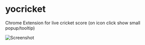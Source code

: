 # yocricket
Chrome Extension for live cricket score (on icon click show small popup/tooltip)

![Screenshot](https://qph.is.quoracdn.net/main-qimg-f8f795807d586f8a677bc763b3d05d7c?convert_to_webp=true)
